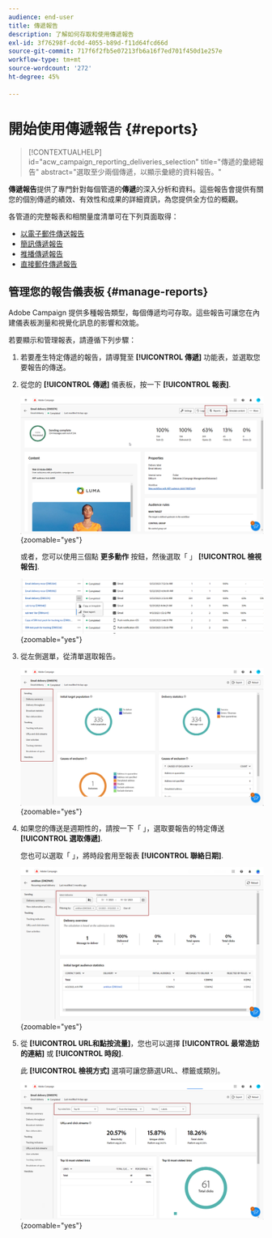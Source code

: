 ```yaml
---
audience: end-user
title: 傳遞報告
description: 了解如何存取和使用傳遞報告
exl-id: 3f76298f-dc0d-4055-b89d-f11d64fcd66d
source-git-commit: 717f6f2fb5e07213fb6a16f7ed701f450d1e257e
workflow-type: tm+mt
source-wordcount: '272'
ht-degree: 45%

---
```


# 開始使用傳遞報告 {#reports}

>[!CONTEXTUALHELP]
>id="acw_campaign_reporting_deliveries_selection"
>title="傳遞的彙總報告"
>abstract="選取至少兩個傳遞，以顯示彙總的資料報告。"

**傳遞報告**&#x200B;提供了專門針對每個管道的&#x200B;**傳遞**&#x200B;的深入分析和資料。這些報告會提供有關您的個別傳遞的績效、有效性和成果的詳細資訊，為您提供全方位的概觀。

各管道的完整報表和相關量度清單可在下列頁面取得：

* [以電子郵件傳送報告](email-report.md)
* [簡訊傳遞報告](sms-report.md)
* [推播傳遞報告](push-report.md)
* [直接郵件傳遞報告](direct-mail.md)

## 管理您的報告儀表板 {#manage-reports}

Adobe Campaign 提供多種報告類型，每個傳遞均可存取。這些報告可讓您在內建儀表板測量和視覺化訊息的影響和效能。

若要顯示和管理報表，請遵循下列步驟：

1. 若要產生特定傳遞的報告，請導覽至 **[!UICONTROL 傳遞]** 功能表，並選取您要報告的傳送。

1. 從您的 **[!UICONTROL 傳遞]** 儀表板，按一下 **[!UICONTROL 報表]**.

   ![](assets/manage_delivery_report_1.png){zoomable=&quot;yes&quot;}

   或者，您可以使用三個點 **更多動作** 按鈕，然後選取「 」 **[!UICONTROL 檢視報告]**.

   ![](assets/manage_delivery_report_2.png){zoomable=&quot;yes&quot;}

1. 從左側選單，從清單選取報告。

   ![](assets/manage_delivery_report_3.png){zoomable=&quot;yes&quot;}

1. 如果您的傳送是週期性的，請按一下「 」，選取要報告的特定傳送 **[!UICONTROL 選取傳遞]**.

   您也可以選取「 」，將時段套用至報表 **[!UICONTROL 聯絡日期]**.

   ![](assets/delivery-recurring.png){zoomable=&quot;yes&quot;}

1. 從 **[!UICONTROL URL和點按流量]**，您也可以選擇 **[!UICONTROL 最常造訪的連結]** 或 **[!UICONTROL 時段]**.

   此 **[!UICONTROL 檢視方式]** 選項可讓您篩選URL、標籤或類別。

   ![](assets/manage_delivery_report_5.png){zoomable=&quot;yes&quot;}
